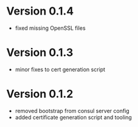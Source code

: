 # Version 0.1.4

  - fixed missing OpenSSL files

# Version 0.1.3

  - minor fixes to cert generation script

# Version 0.1.2

  - removed bootstrap from consul server config
  - added certificate generation script and tooling
